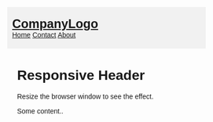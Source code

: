 <!DOCTYPE html>
<html>
<head>
<meta name="viewport" content="width=device-width, initial-scale=1">
<style>
* {box-sizing: border-box;}
body { 
  margin: 0;
  font-family: Arial, Helvetica, sans-serif;
}
.header {
  overflow: hidden;
  background-color: #f1f1f1;
  padding: 20px 10px;
}


.header a {
  float: left;
  color: black;
  text-align: center;
  padding: 12px;
text-decoration: none;
  font-size: 18px; 
  line-height: 25px;
  border-radius: 4px;
}
.header a.logo {
  font-size: 25px;
  font-weight: bold;
}
.header a:hover {
  background-color: #ddd;
  color: black;
}

.header a.active {
  background-color: dodgerblue;
  color: white;
}

.header-right {
  float: right;
}

@media screen and (max-width: 500px) {
  .header a {
    float: none;
display: block;
    text-align: left;
  }
.header-right {
    float: none;
  }
}
</style>
</head>
<body>

<div class="header">
  <a href="#default" class="logo">CompanyLogo</a>
  <div class="header-right">
    <a class="active" href="#home">Home</a>
    <a href="#contact">Contact</a>
    <a href="#about">About</a>
  </div>
</div>

<div style="padding-left:20px">
  <h1>Responsive Header</h1>
  <p>Resize the browser window to see the effect.</p>
  <p>Some content..</p>
</div>
</body>
</html>
